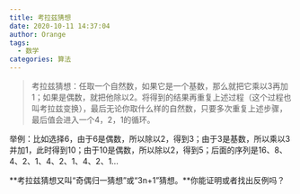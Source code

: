 ```yaml
---
title: 考拉兹猜想
date: 2020-10-11 14:37:04
author: Orange
tags:
  - 数学
categories: 算法
---
```


> 考拉兹猜想：任取一个自然数，如果它是一个基数，那么就把它乘以3再加1；如果是偶数，就把他除以2。将得到的结果再重复上述过程（这个过程也叫考拉兹变换），最后无论你取什么样的自然数，只要多次重复上述步骤，最后值会进入一个4，2，1的循环。

举例：比如选择6，由于6是偶数，所以除以2，得到3；由于3是基数，所以乘以3并加1，此时得到10；由于10是偶数，所以除以2，得到5；后面的序列是16、8、4、2、1、4、2、1、4、2、1...

**考拉兹猜想又叫“奇偶归一猜想”或“3n+1”猜想。**你能证明或者找出反例吗？
